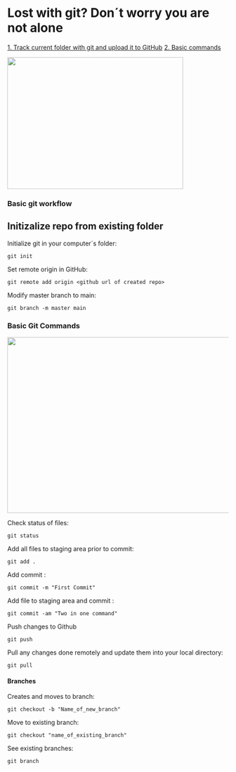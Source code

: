# Lost with git? Don´t worry you are not alone

<a href="#track_and_upload">1. Track current folder with git and upload it to GitHub</a>
<a href="#basic_commands">2. Basic commands</a>

<img src="https://miro.medium.com/v2/resize:fit:600/0*VcMPr1unIjAIHw2j.jpg" width="400" height="300">


### Basic git workflow





<a name="track_and_upload"></a>
## Initizalize repo from existing folder

Initialize git in your computer´s folder:
~~~
git init
~~~
Set remote origin in GitHub:
~~~
git remote add origin <github url of created repo>
~~~
Modify master branch to main:
~~~
git branch -m master main
~~~



<a name="track_and_upload"></a>


### Basic Git Commands
<a name="basic_commands"></a>
<img src="https://static.packt-cdn.com/products/9781782168454/graphics/8454OS_01_4.jpg" width="600" height="400">

Check status of files:
~~~
git status
~~~

Add all files to staging area prior to commit:
~~~
git add .
~~~

Add commit :
~~~
git commit -m "First Commit"
~~~

Add file to staging area and commit :
~~~
git commit -am "Two in one command"
~~~

Push changes to Github
~~~
git push
~~~

Pull any changes done remotely and update them into your local directory:

~~~
git pull
~~~

#### Branches

Creates and moves to branch:

~~~
git checkout -b "Name_of_new_branch"
~~~

Move to existing branch:

~~~
git checkout "name_of_existing_branch"
~~~

See existing branches:
~~~
git branch
~~~
